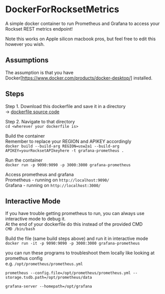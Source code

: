 # DockerForRocksetMetrics
A simple docker container to run Prometheus and Grafana to access your Rockset REST metrics endpoint!

Note this works on Apple silicon macbook pros, but feel free to edit this however you wish.  

## Assumptions
The assumption is that you have Docker[https://www.docker.com/products/docker-desktop/] installed.  

## Steps
Step 1. Download this dockerfile and save it in a directory  
-> [dockerfile source code](dockerfile)

Step 2.
Navigate to that directory  
`cd <wherever your dockerfile is>`

Build the container  
Remember to replace your REGION and APIKEY accordingly  
`docker build --build-arg REGION=usw2a1 --build-arg APIKEY=yourRocksetAPIkeyhere -t grafana-prometheus .`

Run the container  
`docker run -p 9090:9090 -p 3000:3000 grafana-prometheus`

Access prometheus and grafana  
Prometheus - running on `http://localhost:9090/`  
Grafana - running on `http://localhost:3000/`

## Interactive Mode
If you have trouble getting prometheus to run, you can always use interactive mode to debug it.  
At the end of your dockerfile do this instead of the provided CMD  
`CMD /bin/bash`

Build the file (same build steps above) and run it in interactive mode  
`docker run -it -p 9090:9090 -p 3000:3000 grafana-prometheus`

you can run these programs to troubleshoot them locally like looking at promethus config  
e.g. `/opt/prometheus/prometheus.yml`

`prometheus --config.file=/opt/prometheus/prometheus.yml --storage.tsdb.path=/opt/prometheus/data`

`grafana-server --homepath=/opt/grafana`
